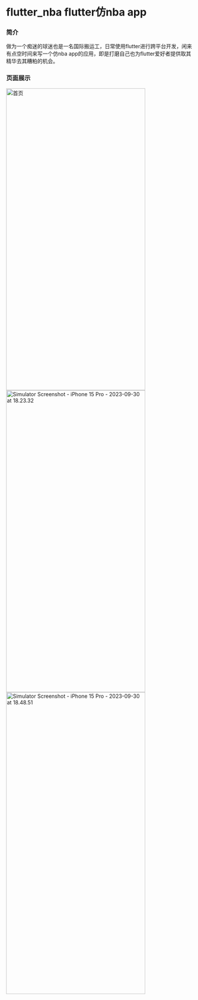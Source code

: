 # flutter_nba  flutter仿nba app

### 简介

做为一个痴迷的球迷也是一名国际搬运工，日常使用flutter进行跨平台开发，闲来有点空时间来写一个仿nba app的应用，即是打磨自己也为flutter爱好者提供取其精华去其糟粕的机会。

### 页面展示

<img  style="overflow:hidden;width:375px;height:812px;display:inline;" src="https://pic.sl.al/gdrive/pic/2023-09-24/650f2392a9ea7.png" alt="首页" title="首页" style="zoom: 25%;" />
<img  style="overflow:hidden;width:375px;height:812px;display:inline;" src="https://s2.loli.net/2023/09/30/FpVYAU5H9s7xwGa.png" alt="Simulator Screenshot - iPhone 15 Pro - 2023-09-30 at 18.23.32" style="zoom: 25%;" />
<img  style="overflow:hidden;width:375px;height:812px;"  src="https://s2.loli.net/2023/09/30/VSYBNnEdT4hlZKq.png" alt="Simulator Screenshot - iPhone 15 Pro - 2023-09-30 at 18.48.51" style="zoom:25%;" />

